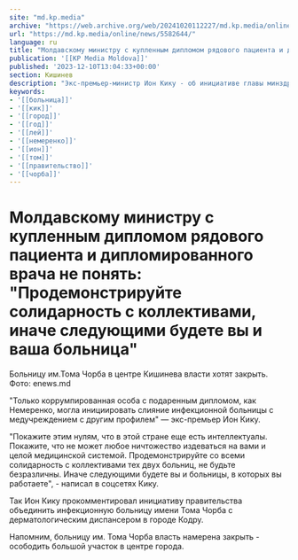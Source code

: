 ```yaml
---
site: "md.kp.media"
archive: "https://web.archive.org/web/20241020112227/md.kp.media/online/news/5582644/"
url: "https://md.kp.media/online/news/5582644/"
language: ru
title: "Молдавскому министру с купленным дипломом рядового пациента и дипломированного врача не понять: \"Продемонстрируйте солидарность с коллективами, иначе следующими будете вы и ваша больница\""
publication: '[[KP Media Moldova]]'
published: '2023-12-10T13:04:33+00:00'
section: Кишинев
description: "Экс-премьер-министр Ион Кику - об инициативе главы минздрава Немеренко закрытия больницы им. Т.Чорба в центре Кишинева"
keywords:
- '[[больница]]'
- '[[кик]]'
- '[[город]]'
- '[[год]]'
- '[[лей]]'
- '[[немеренко]]'
- '[[ион]]'
- '[[том]]'
- '[[правительство]]'
- '[[чорба]]'
---
```


# Молдавскому министру с купленным дипломом рядового пациента и дипломированного врача не понять: "Продемонстрируйте солидарность с коллективами, иначе следующими будете вы и ваша больница"

Больницу им.Тома Чорба в центре Кишинева власти хотят закрыть. Фото: enews.md

"Только коррумпированная особа с подаренным дипломом, как Немеренко, могла инициировать слияние инфекционной больницы с медучреждением с другим профилем" — экс-премьер Ион Кику.

"Покажите этим нулям, что в этой стране еще есть интеллектуалы. Покажите, что не может любое ничтожество издеваться на вами и целой медицинской системой. Продемонстрируйте со всеми солидарность с коллективами тех двух больниц, не будьте безразличны. Иначе следующими будете вы и больницы, в которых вы работаете", - написал в соцсетях Кику.

Так Ион Кику прокомментировал инициативу правительства объединить инфекционную больницу имени Тома Чорба с дерматологическим диспансером в городе Кодру.

Напомним, больницу им. Тома Чорба власть намерена закрыть - осободить большой участок в центре города.